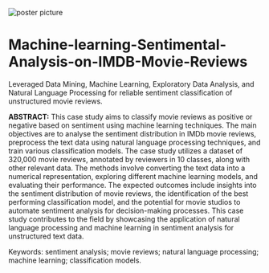 ![poster picture](https://github.com/KeerthiNiva/Machine-learning-Sentimental-Analysis-on-IMDB-Movie-Reviews/assets/125920340/02917bbe-09c3-4465-983a-667b1e7aa23a)
# Machine-learning-Sentimental-Analysis-on-IMDB-Movie-Reviews
Leveraged Data Mining, Machine Learning, Exploratory Data Analysis, and Natural Language Processing for reliable sentiment classification of unstructured movie reviews.

**ABSTRACT:**
This case study aims to classify movie reviews as positive or negative based on sentiment using machine learning techniques. The main objectives are to analyse the sentiment distribution in IMDb movie reviews, preprocess the text data using natural language processing techniques, and train various classification models. The case study utilizes a dataset of 320,000 movie reviews, annotated by reviewers in 10 classes, along with other relevant data. The methods involve converting the text data into a numerical representation, exploring different machine learning models, and evaluating their performance. The expected outcomes include insights into the sentiment distribution of movie reviews, the identification of the best performing classification model, and the potential for movie studios to automate sentiment analysis for decision-making processes. This case study contributes to the field by showcasing the application of natural language processing and machine learning in sentiment analysis for unstructured text data.

Keywords: sentiment analysis; movie reviews; natural language processing; machine learning; classification models.
